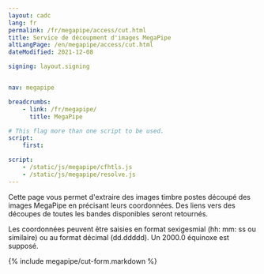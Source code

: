 ```yaml
---
layout: cadc
lang: fr
permalink: /fr/megapipe/access/cut.html
title: Service de découpment d'images MegaPipe
altLangPage: /en/megapipe/access/cut.html
dateModified: 2021-12-08

signing: layout.signing


nav: megapipe

breadcrumbs:
    - link: /fr/megapipe/
      title: MegaPipe

# This flag more than one script to be used.
script:
    first:

script:
    - /static/js/megapipe/cfhtls.js
    - /static/js/megapipe/resolve.js
---
```


<p>
    Cette page vous permet d'extraire des images timbre postes d&eacute;coup&eacute;
    des images MegaPipe en pr&eacute;cisant leurs coordonn&eacute;es. Des liens vers
    des d&eacute;coupes de toutes les bandes disponibles seront retourn&eacute;s.
</p>

<p>
    Les coordonn&eacute;es peuvent &ecirc;tre saisies en format sexigesmial (hh:
    mm: ss ou similaire) ou au format d&eacute;cimal (dd.ddddd). Un 2000.0
    &eacute;quinoxe est suppos&eacute;.
</p>

{% include megapipe/cut-form.markdown %}
